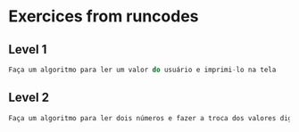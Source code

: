 # Exercices from runcodes

## Level 1

```js
Faça um algoritmo para ler um valor do usuário e imprimi-lo na tela
```

## Level 2

```js
Faça um algoritmo para ler dois números e fazer a troca dos valores digitados pelo usuário. Após a troca, imprima os novos valores obtidos.
```